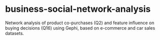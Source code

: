 # business-social-network-analysis
Network analysis of product co-purchases (Q2) and feature influence on buying decisions (Q16) using Gephi, based on e-commerce and car sales datasets.
